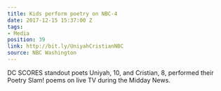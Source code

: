 ```yaml
---
title: Kids perform poetry on NBC-4
date: 2017-12-15 15:37:00 Z
tags:
- Media
position: 39
link: http://bit.ly/UniyahCristianNBC
source: NBC Washington
---
```


DC SCORES standout poets Uniyah, 10, and Cristian, 8, performed their Poetry Slam! poems on live TV during the Midday News. 